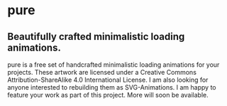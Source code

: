 # pure
## Beautifully crafted minimalistic loading animations.
pure is a free set of handcrafted minimalistic loading animations for your projects. These artwork are licensed under a Creative Commons Attribution-ShareAlike 4.0 International License. I am also looking for anyone interested to rebuilding them as SVG-Animations. I am happy to feature your work as part of this project. More will soon be available.
